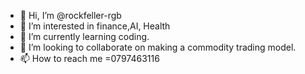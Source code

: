 - 👋 Hi, I’m @rockfeller-rgb
- 👀 I’m interested in finance,AI, Health
- 🌱 I’m currently learning coding.
- 💞️ I’m looking to collaborate on making a commodity trading model.
- 📫 How to reach me =0797463116

<!---
rockfeller-rgb/rockfeller-rgb is a ✨ special ✨ repository because its `README.md` (this file) appears on your GitHub profile.
You can click the Preview link to take a look at your changes.
--->
